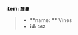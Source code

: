 <!-- BEGIN_AUTOGEN: do NOT edit in this block -->

**item: `藤蔓`**

> * **name: ** Vines
> * **id: `162`**

<!-- END_AUTOGEN-->
